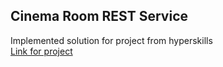 ## Cinema Room REST Service

Implemented solution for project from hyperskills<br>
[Link for project](https://hyperskill.org/projects/189)
